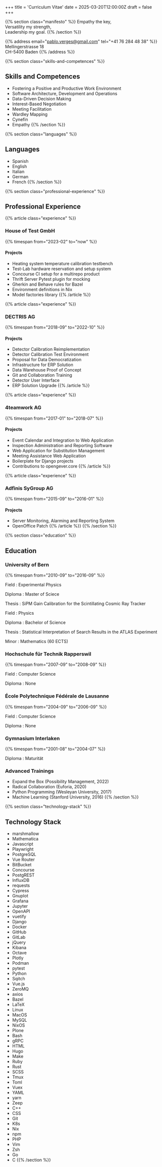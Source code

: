 +++
title = 'Curriculum Vitae'
date = 2025-03-20T12:00:00Z
draft = false
+++

{{% section class="manifesto" %}}
Empathy the key,  
Versatility my strength,  
Leadership my goal.
{{% /section %}}

{{% address email="pablo.verges@gmail.com" tel="+41 76 284 48 38" %}}
Mellingerstrasse 18  
CH-5400 Baden
{{% /address %}}

{{% section class="skills-and-competences" %}}
## Skills and Competences
- Fostering a Positive and Productive Work Environment
- Software Architecture, Development and Operations
- Data-Driven Decision Making
- Interest-Based Negotiation
- Meeting Facilitation
- Wardley Mapping
- Cynefin
- Empathy
{{% /section %}}

{{% section class="languages" %}}
## Languages
- Spanish
- English
- Italian
- German
- French
{{% /section %}}

{{% section class="professional-experience" %}}
## Professional Experience

{{% article class="experience" %}}
### House of Test GmbH
{{% timespan from="2023-02" to="now" %}}

#### Projects
- Heating system temperature calibration testbench
- Test-Lab hardware reservation and setup system
- Concourse CI setup for a multirepo product
- Thrift Server Pytest plugin for mocking
- Gherkin and Behave rules for Bazel
- Environment definitions in Nix
- Model factories library
{{% /article %}}

{{% article class="experience" %}}
### DECTRIS AG
{{% timespan from="2018-09" to="2022-10" %}}

#### Projects
- Detector Calibration Reimplementation
- Detector Calibration Test Environment
- Proposal for Data Democratization
- Infrastructure for ERP Solution
- Data Warehouse Proof of Concept
- Git and Collaboration Training
- Detector User Interface
- ERP Solution Upgrade
{{% /article %}}

{{% article class="experience" %}}
### 4teamwork AG
{{% timespan from="2017-01" to="2018-07" %}}

#### Projects
- Event Calendar and Integration to Web Application
- Inspection Administration and Reporting Software
- Web Application for Substitution Management
- Meeting Assistance Web Application
- Boilerplate for Django projects
- Contributions to opengever.core
{{% /article %}}

{{% article class="experience" %}}
### Adfinis SyGroup AG
{{% timespan from="2015-09" to="2016-01" %}}

#### Projects
- Server Monitoring, Alarming and Reporting System
- OpenOffice Patch
{{% /article %}}
{{% /section %}}

{{% section class="education" %}}
## Education

### University of Bern
{{% timespan from="2010-09" to="2016-09" %}}

Field
: Experimental Physics

Diploma
: Master of Sciece

Thesis
: SiPM Gain Calibration for the Scintillating Cosmic Ray Tracker

<!-- split -->

Field
: Physics

Diploma
: Bachelor of Science

Thesis
: Statistical Interpretation of Search Results in the ATLAS Experiment

Minor
: Mathematics (60 ECTS)

### Hochschule für Technik Rapperswil
{{% timespan from="2007-09" to="2008-09" %}}

Field
: Computer Science

Diploma
: None

### École Polytechnique Fédérale de Lausanne
{{% timespan from="2004-09" to="2006-09" %}}

Field
: Computer Science

Diploma
: None

### Gymnasium Interlaken
{{% timespan from="2001-08" to="2004-07" %}}

Diploma
: Maturität

### Advanced Trainings
- Expand the Box (Possibility Management, 2022)
- Radical Collaboration (Euforia, 2020)
- Python Programming (Wesleyan University, 2017)
- Machine Learning (Stanford University, 2016)
{{% /section %}}

{{% section class="technology-stack" %}}
## Technology Stack
- marshmallow
- Mathematica
- Javascript
- Playwright
- PostgreSQL
- Vue Router
- BitBucket
- Concourse
- PostgREST
- InfluxDB
- requests
- Cypress
- Gnuplot
- Grafana
- Jupyter
- OpenAPI
- vuetify
- Django
- Docker
- GitHub
- GitLab
- jQuery
- Kibana
- Octave
- Plotly
- Podman
- pytest
- Python
- Sqitch
- Vue.js
- ZeroMQ
- axios
- Bazel
- LaTeX
- Linux
- MacOS
- MySQL
- NixOS
- Plone
- Bash
- gRPC
- HTML
- Hugo
- Make
- Ruby
- Rust
- SCSS
- Tmux
- Toml
- Vuex
- YAML
- yarn
- Zeep
- C++
- CSS
- Git
- K8s
- Nix
- npm
- PHP
- Vim
- Zsh
- Go
- C
{{% /section %}}
